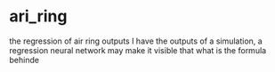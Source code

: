 # ari_ring
the regression of air ring outputs
I have the outputs of a simulation, a regression neural network may make it visible that what is the formula behinde
